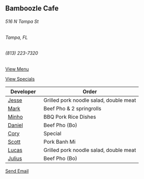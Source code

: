 ## Bamboozle Cafe
###### 516 N Tampa St
###### Tampa, FL
###### (813) 223-7320

[View Menu](http://bamboozlecafe.com/bamboozle-cafe-lunch-menu/)

[View Specials](http://bamboozlecafe.com/bamboozle-cafe-lunch-specials/)

Developer     | Order
--------------|---------------------
[Jesse](https://github.com/jessecurry)              | Grilled pork noodle salad, double meat
[Mark](http://github.com/mark-smithtb)              | Beef Pho & 2 springrolls
[Minho](https://github.com/minhochoi)               | BBQ Pork Rice Dishes
[Daniel](https://github.come/dtartaglia)            | Beef Pho (Bo)
[Cory](https://github.com/Khaladin)                 | Special
[Scott](https://github.com/Khaladin)                | Pork Banh Mi
[Lucas](https://github.com/LucasClaude)             | Grilled pork noodle salad, double meat
[Julius](https://github.com/jbzozowski)             | Beef Pho (Bo)

<a href="mailto:info@bamboozlecafe.com?cc=bamboozlecafe@gmail.com&subject=11:30am%20Haneke%20Design%20Developer Lunch&body=https%3A%2F%2Fgithub.com%2Fhanekedesign%2Fdeveloper-lunch%2Fblob%2Fmaster%2Fbamboozle.md">Send Email</a>
